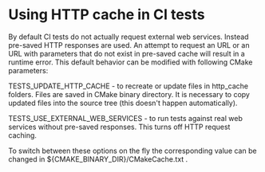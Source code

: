 # Using HTTP cache in CI tests

By default CI tests do not actually request external web services. Instead pre-saved HTTP responses are used. An attempt to request an URL or an URL with parameters that do not exist in pre-saved cache will result in a runtime error. This default behavior can be modified with following CMake parameters:

TESTS\_UPDATE\_HTTP\_CACHE - to recreate or update files in http\_cache folders. Files are saved in CMake binary directory. It is necessary to copy updated files into the source tree (this doesn't happen automatically).

TESTS\_USE\_EXTERNAL\_WEB\_SERVICES - to run tests against real web services without pre-saved responses. This turns off HTTP request caching.

To switch between these options on the fly the corresponding value can be changed in ${CMAKE\_BINARY\_DIR}/CMakeCache.txt .
